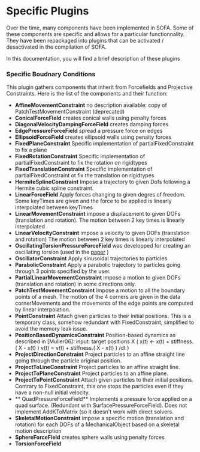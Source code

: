 Specific Plugins
=======================

Over the time, many components have been implemented in SOFA. 
Some of these components are specific and allows for a particular functionnality.
They have been repackaged into plugins that can be activated / desactivated in the compilation of SOFA.

In this documentation, you will find a brief description of these plugins

### Specific Boudnary Conditions

This plugin gathers components that inherit from Forcefields and Projective Constraints.
Here is the list of the components and their function:
- **AffineMovementConstraint** no description available: copy of PatchTestMovementConstraint (deprecated)
- **ConicalForceField** creates conical walls using penalty forces
- **DiagonalVelocityDampingForceField** creates damping forces 
- **EdgePressureForceField** spread a pressure force on edges
- **EllipsoidForceField** creates ellipsoid walls using penalty forces
- **FixedPlaneConstraint** Specific implementation of partialFixedConstraint to fix a plane
- **FixedRotationConstraint** Specific implementation of partialFixedConstraint to fix the rotation on rigidtypes
- **FixedTranslationConstraint** Specific implementation of partialFixedConstraint  ot fix the translation on rigidtypes
- **HermiteSplineConstraint** Impose a trajectory to given Dofs following a Hermite cubic spline constraint.
- **LinearForceField** Apply forces changing to given degres of freedom. Some keyTimes are given and the force to be applied is linearly interpolated between keyTimes
- **LinearMovementConstraint** impose a displacement to given DOFs (translation and rotation). The motion between 2 key times is linearly interpolated
- **LinearVelocityConstraint** impose a velocity to given DOFs (translation and rotation)	The motion between 2 key times is linearly interpolated
- **OscillatingTorsionPressureForceField** was developped for creating an oscillating torsion (used in the [paper](http://www-sop.inria.fr/asclepios/Publications/Stephanie.Marchesseau/PBMB-Marchesseau-2010.pdf) )
- **OscillatorConstraint** Apply sinusoidal trajectories to particles.
- **ParabolicConstraint** Apply a parabolic trajectory to particles going through 3 points specified by the user.
- **PartialLinearMovementConstraint** impose a motion to given DOFs (translation and rotation) in some directions only.
- **PatchTestMovementConstraint** Impose a motion to all the boundary points of a mesh. The motion of the 4 corners are given in the data cornerMovements and the movements of the edge points are computed by linear interpolation.
- **PointConstraint** Attach given particles to their initial positions. This is a temporary class, somehow redundant with FixedConstraint, simplified to avoid the memory leak issue.
- **PositionBasedDynamicsConstraint** Position-based dynamics as described in [Muller06]: input: target positions X  ( x(t) <- x(t) + stiffness.( X - x(t) )    v(t) = v(t) + stiffness.( X - x(t) ) /dt )
- **ProjectDirectionConstraint** Project particles to an affine straight line going through the particle original position.
- **ProjectToLineConstraint** Project particles to an affine straight line.
- **ProjectToPlaneConstraint** Project particles to an affine plane.
- **ProjectToPointConstraint** Attach given particles to their initial positions. Contrary to FixedConstraint, this one stops the particles even if they have a non-null initial velocity.
- ** QuadPressureForceField** Implements a pressure force applied on a quad surface. (Redundant with SurfacePressureForceField). Does not implement AddKToMatrix (so it doesn't work with direct solvers.
- **SkeletalMotionConstraint** impose a specific motion (translation and rotation) for each DOFs of a MechanicalObject based on a skeletal motion description
- **SphereForceField** creates sphere walls using penalty forces
- **TorsionForceField** 
